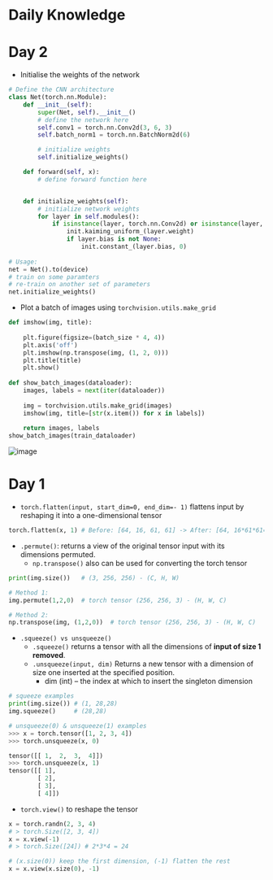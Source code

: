 # Daily Knowledge

# Day 2
- Initialise the weights of the network

```Python
# Define the CNN architecture
class Net(torch.nn.Module):
    def __init__(self):
        super(Net, self).__init__()
        # define the network here
        self.conv1 = torch.nn.Conv2d(3, 6, 3)
        self.batch_norm1 = torch.nn.BatchNorm2d(6)

        # initialize weights
        self.initialize_weights()

    def forward(self, x):
        # define forward function here


    def initialize_weights(self):
        # initialize network weights
        for layer in self.modules():
            if isinstance(layer, torch.nn.Conv2d) or isinstance(layer, torch.nn.Linear):
                init.kaiming_uniform_(layer.weight)
                if layer.bias is not None:
                    init.constant_(layer.bias, 0)
                    
# Usage:
net = Net().to(device)
# train on some paramters
# re-train on another set of parameters
net.initialize_weights()
```
- Plot a batch of images using `torchvision.utils.make_grid`
```Python
def imshow(img, title):
    
    plt.figure(figsize=(batch_size * 4, 4))
    plt.axis('off')
    plt.imshow(np.transpose(img, (1, 2, 0)))
    plt.title(title)
    plt.show()
    
def show_batch_images(dataloader):
    images, labels = next(iter(dataloader))
    
    img = torchvision.utils.make_grid(images)
    imshow(img, title=[str(x.item()) for x in labels])
    
    return images, labels
show_batch_images(train_dataloader)
```
![image](https://user-images.githubusercontent.com/64508435/224746587-115d1a79-5a4d-4af3-bf3a-4f2e8738d8d8.png)

# Day 1
- `torch.flatten(input, start_dim=0, end_dim=- 1)` flattens input by reshaping it into a one-dimensional tensor
```Python
torch.flatten(x, 1) # Before: [64, 16, 61, 61] -> After: [64, 16*61*61=59536]
```
- `.permute()`: returns a view of the original tensor input with its dimensions permuted.
  - `np.transpose()` also can be used for converting the torch tensor   
```Python
print(img.size())   # (3, 256, 256) - (C, H, W)

# Method 1: 
img.permute(1,2,0)  # torch tensor (256, 256, 3) - (H, W, C)

# Method 2: 
np.transpose(img, (1,2,0))  # torch tensor (256, 256, 3) - (H, W, C)
```
- `.squeeze() vs unsqueeze()` 
    -  `.squeeze()` returns a tensor with all the dimensions of **input of size 1 removed**.
    -  `.unsqueeze(input, dim)` Returns a new tensor with a dimension of size one inserted at the specified position.
        - dim (int) – the index at which to insert the singleton dimension  
```Python
# squeeze examples
print(img.size()) # (1, 28,28)
img.squeeze()     # (28,28)

# unsqueeze(0) & unsqueeze(1) examples
>>> x = torch.tensor([1, 2, 3, 4])
>>> torch.unsqueeze(x, 0)

tensor([[ 1,  2,  3,  4]])
>>> torch.unsqueeze(x, 1)
tensor([[ 1],
        [ 2],
        [ 3],
        [ 4]])

```
- `torch.view()` to reshape the tensor
```Python
x = torch.randn(2, 3, 4)
# > torch.Size([2, 3, 4])
x = x.view(-1)
# > torch.Size([24]) # 2*3*4 = 24

# (x.size(0)) keep the first dimension, (-1) flatten the rest
x = x.view(x.size(0), -1) 
```
